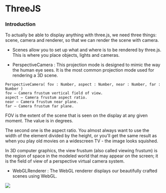 # ThreeJS

### Introduction

To actually be able to display anything with three.js, we need three things: scene, camera and renderer, so that we can render the scene with camera.

- Scenes allow you to set up what and where is to be rendered by three.js. This is where you place objects, lights and cameras.

- PerspectiveCamera : This projection mode is designed to mimic the way the human eye sees. It is the most common projection mode used for rendering a 3D scene.

```
PerspectiveCamera( fov : Number, aspect : Number, near : Number, far : Number )
fov — Camera frustum vertical field of view.
aspect — Camera frustum aspect ratio.
near — Camera frustum near plane.
far — Camera frustum far plane.
```

FOV is the extent of the scene that is seen on the display at any given moment. The value is in degrees.

The second one is the aspect ratio. You almost always want to use the width of the element divided by the height, or you'll get the same result as when you play old movies on a widescreen TV - the image looks squished.

In 3D computer graphics, the view frustum (also called viewing frustum) is the region of space in the modeled world that may appear on the screen; it is the field of view of a perspective virtual camera system.

- WebGLRenderer : The WebGL renderer displays our beautifully crafted scenes using WebGL.

<img src="https://en.wikipedia.org/wiki/File:ViewFrustum.svg">
